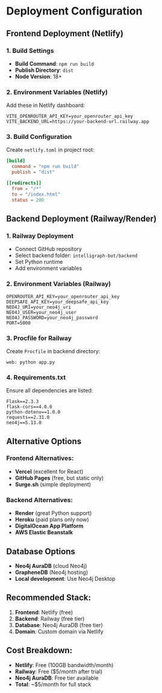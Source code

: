 # Deployment Configuration

## Frontend Deployment (Netlify)

### 1. Build Settings
- **Build Command**: `npm run build`
- **Publish Directory**: `dist`
- **Node Version**: 18+

### 2. Environment Variables (Netlify)
Add these in Netlify dashboard:
```
VITE_OPENROUTER_API_KEY=your_openrouter_api_key
VITE_BACKEND_URL=https://your-backend-url.railway.app
```

### 3. Build Configuration
Create `netlify.toml` in project root:
```toml
[build]
  command = "npm run build"
  publish = "dist"

[[redirects]]
  from = "/*"
  to = "/index.html"
  status = 200
```

## Backend Deployment (Railway/Render)

### 1. Railway Deployment
- Connect GitHub repository
- Select backend folder: `intelligraph-bot/backend`
- Set Python runtime
- Add environment variables

### 2. Environment Variables (Railway)
```
OPENROUTER_API_KEY=your_openrouter_api_key
DEEPSAFE_API_KEY=your_deepsafe_api_key
NEO4J_URI=your_neo4j_uri
NEO4J_USER=your_neo4j_user
NEO4J_PASSWORD=your_neo4j_password
PORT=5000
```

### 3. Procfile for Railway
Create `Procfile` in backend directory:
```
web: python app.py
```

### 4. Requirements.txt
Ensure all dependencies are listed:
```
Flask==2.3.3
flask-cors==4.0.0
python-dotenv==1.0.0
requests==2.31.0
neo4j==5.13.0
```

## Alternative Options

### Frontend Alternatives:
- **Vercel** (excellent for React)
- **GitHub Pages** (free, but static only)
- **Surge.sh** (simple deployment)

### Backend Alternatives:
- **Render** (great Python support)
- **Heroku** (paid plans only now)
- **DigitalOcean App Platform**
- **AWS Elastic Beanstalk**

## Database Options
- **Neo4j AuraDB** (cloud Neo4j)
- **GrapheneDB** (Neo4j hosting)
- **Local development**: Use Neo4j Desktop

## Recommended Stack:
1. **Frontend**: Netlify (free)
2. **Backend**: Railway (free tier)
3. **Database**: Neo4j AuraDB (free tier)
4. **Domain**: Custom domain via Netlify

## Cost Breakdown:
- **Netlify**: Free (100GB bandwidth/month)
- **Railway**: Free ($5/month after trial)
- **Neo4j AuraDB**: Free tier available
- **Total**: ~$5/month for full stack
